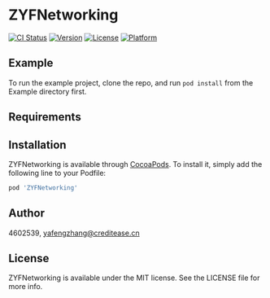 # ZYFNetworking

[![CI Status](https://img.shields.io/travis/4602539/ZYFNetworking.svg?style=flat)](https://travis-ci.org/4602539/ZYFNetworking)
[![Version](https://img.shields.io/cocoapods/v/ZYFNetworking.svg?style=flat)](https://cocoapods.org/pods/ZYFNetworking)
[![License](https://img.shields.io/cocoapods/l/ZYFNetworking.svg?style=flat)](https://cocoapods.org/pods/ZYFNetworking)
[![Platform](https://img.shields.io/cocoapods/p/ZYFNetworking.svg?style=flat)](https://cocoapods.org/pods/ZYFNetworking)

## Example

To run the example project, clone the repo, and run `pod install` from the Example directory first.

## Requirements

## Installation

ZYFNetworking is available through [CocoaPods](https://cocoapods.org). To install
it, simply add the following line to your Podfile:

```ruby
pod 'ZYFNetworking'
```

## Author

4602539, yafengzhang@creditease.cn

## License

ZYFNetworking is available under the MIT license. See the LICENSE file for more info.
